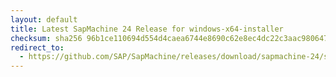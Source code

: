 ```yaml
---
layout: default
title: Latest SapMachine 24 Release for windows-x64-installer
checksum: sha256 96b1ce110694d554d4caea6744e8690c62e8ec4dc22c3aac9806478f02c3c077
redirect_to:
  - https://github.com/SAP/SapMachine/releases/download/sapmachine-24/sapmachine-jre-24_windows-x64_bin.msi
---
```

